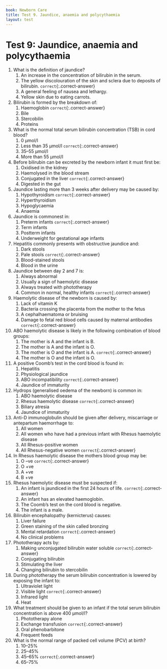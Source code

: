 ```yaml
---
book: Newborn Care
title: Test 9. Jaundice, anaemia and polycythaemia
layout: test
---
```


# Test 9: Jaundice, anaemia and polycythaemia

1.	What is the definition of jaundice?
	1.	An increase in the concentration of bilirubin in the serum.
	1.	The yellow discolouration of the skin and sclera due to deposits of bilirubin. `correct`{:.correct-answer}
	1.	A general feeling of nausea and lethargy.
	1.	Yellow skin due to eating carrots.
2.	Bilirubin is formed by the breakdown of:
	1.	Haemoglobin `correct`{:.correct-answer}
	1.	Bile
	1.	Stercobilin
	1.	Proteins
3.	What is the normal total serum bilirubin concentration (TSB) in cord blood?
	1.	0 µmol/l
	1.	Less than 35 µmol/l `correct`{:.correct-answer}
	1.	35–55 µmol/l
	1.	More than 55 µmol/l
4.	Before bilirubin can be excreted by the newborn infant it must first be: 
	1.	Oxidised in the kidney
	1.	Haemolysed in the blood stream
	1.	Conjugated in the liver `correct`{:.correct-answer}
	1.	Digested in the gut
5.	Jaundice lasting more than 3 weeks after delivery may be caused by:
	1.	Hypothyroidism `correct`{:.correct-answer}
	1.	Hyperthyroidism
	1.	Hypoglycaemia
	1.	Anaemia
6.	Jaundice is commonest in:
	1.	Preterm infants `correct`{:.correct-answer}
	1.	Term infants
	1.	Postterm infants
	1.	Underweight for gestational age infants
7.	Hepatitis commonly presents with obstructive jaundice and:
	1.	Dark stools
	1.	Pale stools `correct`{:.correct-answer}
	1.	Blood-stained stools
	1.	Blood in the urine
8.	Jaundice between day 2 and 7 is:
	1.	Always abnormal
	1.	Usually a sign of haemolytic disease
	1.	Always treated with phototherapy
	1.	Common in normal, healthy infants `correct`{:.correct-answer}
9.	Haemolytic disease of the newborn is caused by:
	1.	Lack of vitamin K
	1.	Bacteria crossing the placenta from the mother to the fetus
	1.	A cephalhaematoma or bruising
	1.	Damage to fetal red blood cells caused by maternal antibodies `correct`{:.correct-answer}
10.	ABO haemolytic disease is likely in the following combination of blood groups:
	1.	The mother is A and the infant is B.
	1.	The mother is A and the infant is O.
	1.	The mother is O and the infant is A. `correct`{:.correct-answer}
	1.	The mother is O and the infant is O.
11.	A positive Coomb’s test in the cord blood is found in:
	1.	Hepatitis
	1.	Physiological jaundice
	1.	ABO incompatibility `correct`{:.correct-answer}
	1.	Jaundice of immaturity
12.	Hydrops (generalised oedema of the newborn) is common in:
	1.	ABO haemolytic disease
	1.	Rhesus haemolytic disease `correct`{:.correct-answer}
	1.	Biliary atresia
	1.	Jaundice of immaturity
13.	Anti-D immunoglobulin should be given after delivery, miscarriage or antepartum haemorrhage to:
	1.	All women
	1.	All women who have had a previous infant with Rhesus haemolytic disease
	1.	All Rhesus-positive women
	1.	All Rhesus-negative women `correct`{:.correct-answer}
14.	In Rhesus haemolytic disease the mothers blood group may be:
	1.	O –ve `correct`{:.correct-answer}
	1.	O +ve
	1.	A +ve
	1.	B +ve
15.	Rhesus haemolytic disease must be suspected if:
	1.	An infant is jaundiced in the first 24 hours of life. `correct`{:.correct-answer}
	1.	An infant has an elevated haemoglobin.
	1.	The Coomb’s test on the cord blood is negative.
	1.	The infant is a male.
16.	Bilirubin encephalopathy (kernicterus) causes:
	1.	Liver failure
	1.	Green staining of the skin called bronzing
	1.	Mental retardation `correct`{:.correct-answer}
	1.	No clinical problems
17.	Phototherapy acts by:
	1.	Making unconjugated bilirubin water soluble `correct`{:.correct-answer}
	1.	Conjugating bilirubin
	1.	Stimulating the liver
	1.	Changing bilirubin to stercobilin
18.	During phototherapy the serum bilirubin concentration is lowered by exposing the infant to:
	1.	Ultraviolet light
	1.	Visible light `correct`{:.correct-answer}
	1.	Infrared light
	1.	Heat
19.	What treatment should be given to an infant if the total serum bilirubin concentration is above 400 µmol/l?
	1.	Phototherapy alone
	1.	Exchange transfusion `correct`{:.correct-answer}
	1.	Oral phenobarbitone
	1.	Frequent feeds
20.	What is the normal range of packed cell volume (PCV) at birth?
	1.	10–25%
	1.	25–45%
	1.	45–65% `correct`{:.correct-answer}
	1.	65–75%
